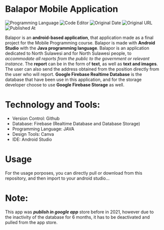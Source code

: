 # Balapor Mobile Application

![Programming Language](https://img.shields.io/badge/Programming%20Language-Java-red)
![Code Editor](https://img.shields.io/badge/Code%20Editor-Android%20Studio-blue)
![Original Date](https://img.shields.io/badge/Original%20Date-Jun%207%2C%202021-important)
![Original URL](https://img.shields.io/badge/Original%20URL-https://github.com/tywowiling88/BalaporMobileApp-lightgrey)
![Published At](https://img.shields.io/badge/Published-Google%20App%20Store-red)

Balapor is an **android-based application**, that application made as a final project for the Mobile Programming course. Balapor is made with **Android Studio** with the **Java programming language**. Balapor is an application dedicated to North Sulawesi and for North Sulawesi people, to *accommodate all reports from the public to the government or relevant instance*. The **report** can be in the form of **text**, as well as **text and images**. The user can also send the address obtained from the position directly from the user who will report. **Google Firebase Realtime Database** is the database that have been use in this application, and for the storage developer choose to use **Google Firebase Storage** as well.

# Technology and Tools: 
- Version Control: Github
- Database: Firebase (Realtime Database and Database Storage)
- Programming Language: JAVA 
- Design Tools: Canva
- IDE: Android Studio

# Usage 
For the usage porposes, you can directly pull or download from this repository, and then import to your android studio... 

# Note: 
This app was ***publish in google app*** store before in 2021, however due to the inactivity of the database for 6 months, it has to be deactivated and pulled from the app store. 